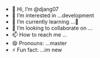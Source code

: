 - 👋 Hi, I’m @djang07
- 👀 I’m interested in ...development
- 🌱 I’m currently learning ...🤫
- 💞️ I’m looking to collaborate on ... 
- 📫 How to reach me ...
- 😄 Pronouns: ...master
- ⚡ Fun fact: ...im new

<!---
djang07/djang07 is a ✨ special ✨ repository because its `README.md` (this file) appears on your GitHub profile.
You can click the Preview link to take a look at your changes.
--->
